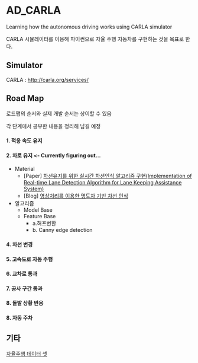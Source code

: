 # AD_CARLA
Learning how the autonomous driving works using CARLA simulator

CARLA 시뮬레이터를 이용해 파이썬으로 자율 주행 자동차를 구현하는 것을 목표로 한다.

## Simulator
CARLA : http://carla.org/services/

## Road Map
로드맵의 순서와 실제 개발 순서는 상이할 수 있음

각 단계에서 공부한 내용을 정리해 남길 예정

#### 1. 적응 속도 유지

#### 2. 차로 유지 <- Currently figuring out...
  + Material
    + [Paper] [차선유지를 위한 실시간 차선인식 알고리즘 구현(Implementation of Real-time Lane Detection Algorithm for Lane Keeping Assistance System)](https://scienceon.kisti.re.kr/srch/selectPORSrchArticle.do?cn=DIKO0014545310&dbt=DIKO)
    + [Blog] [영상처리를 이용한 명도차 기반 차선 인식](https://happyobo.github.io/til/%EC%9E%90%EC%9C%A8%EC%A3%BC%ED%96%89%EC%8A%A4%EC%BF%A8/opencv/ros/xycar0120-post/)
  + 알고리즘
    + Model Base
    + Feature Base
      + a.허프변환
      + b. Canny edge detection

#### 4. 차선 변경

#### 5. 고속도로 자동 주행

#### 6. 교차로 통과

#### 7. 공사 구간 통과

#### 8. 돌발 상황 반응

#### 8. 자동 주차

## 기타
[자율주행 데이터 셋](https://rdx-live.tistory.com/90)
